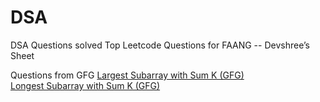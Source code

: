 # DSA
DSA Questions solved
Top Leetcode Questions for FAANG -- Devshree’s Sheet




Questions from GFG
[Largest Subarray with Sum K (GFG)	](https://www.geeksforgeeks.org/dsa/largest-subarray-with-equal-number-of-0s-and-1s/)		
[Longest Subarray with Sum K (GFG)	](https://www.geeksforgeeks.org/dsa/longest-sub-array-sum-k/)
		
